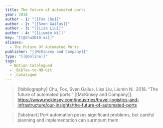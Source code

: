 ```yaml
---
title: The future of automated ports
year: 2018
author - 1: "[[Fox Chu]]"
author - 2: "[[Sven Gailus]]"
author - 3: "[[Lisa Liu]]"
author - 4: "[[Liumin Ni]]"
key: "[[@Chu2018-az]]"
aliases:
  - The Future Of Automated Ports
publisher: "[[McKinsey and Company]]"
type: "[[@online]]"
tags:
  - Notion-Catalogued
  - _BibTex-to-MD-Git
  - _Cataloged
---
```


> [!bibliography]
> Chu, Fox, Sven Gailus, Lisa Liu, Liumin Ni. 2018. “The future of automated ports.” [[McKinsey and Company]]. https://www.mckinsey.com/industries/travel-logistics-and-infrastructure/our-insights/the-future-of-automated-ports

> [!abstract]
> Port automation poses significant problems, but careful planning and implementation can surmount them.